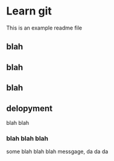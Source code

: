 # Learn git

This is an example readme file

## blah
## blah
## blah

## delopyment
blah blah

### blah blah blah

some blah blah blah messgage, da da da 

